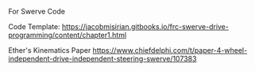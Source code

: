 For Swerve Code

Code Template:
https://jacobmisirian.gitbooks.io/frc-swerve-drive-programming/content/chapter1.html

Ether's Kinematics Paper
https://www.chiefdelphi.com/t/paper-4-wheel-independent-drive-independent-steering-swerve/107383

